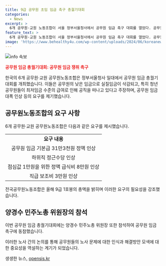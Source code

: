 ```yaml
---
title: 9급 공무원 초임 임금 촉구 총궐기대회
categories:
  - News
excerpt: >
  6개 공무원·교원 노동조합이 서울 정부서울청사에서 공무원 임금 촉구 대회를 열었다. 공무원들은 낮은 임금으로 실질임금 삭감을 우려하고, 청년공무원들이 최저임금 때문에 퇴직하고 있다고 주장했다. 이들은 임금 대폭 인상과 정액 급식비, 정근수당 등의 인상을 요구했다. 9급 1호봉은 본봉 187만7000원에 직급 보조비, 정액 급식비, 정근수당 가산금을 더해 세전 222만2000원이 된다고 전했다.
feature_text: >
  6개 공무원·교원 노동조합이 서울 정부서울청사에서 공무원 임금 촉구 대회를 열었다. 공무원들은 낮은 임금으로 실질임금 삭감을 우려하고, 청년공무원들이 최저임금 때문에 퇴직하고 있다고 주장했다. 이들은 임금 대폭 인상과 정액 급식비, 정근수당 등의 인상을 요구했다. 9급 1호봉은 본봉 187만7000원에 직급 보조비, 정액 급식비, 정근수당 가산금을 더해 세전 222만2000원이 된다고 전했다.
image: 'https://www.behealthy4u.com/wp-content/uploads/2024/06/koreanews.jpg'
---
```


<p><img src="https://www.behealthy4u.com/wp-content/uploads/2024/06/koreanews.jpg" alt="info 속보" /></p>

<p><b><span style="color: #ee2323;">공무원 임금 총궐기대회: 공무원 임금 쟁취 촉구</span></b></p>

<p>한국의 6개 공무원·교원 공무원노동조합은 정부서울청사 일대에서 공무원 임금 총궐기대회를 개최했습니다. 이들은 공무원의 낮은 임금으로 실질임금이 삭감되고, 특히 청년 공무원들이 최저임금 수준의 급여로 인해 공직을 떠나고 있다고 주장하며, 공무원 임금 대폭 인상 등의 요구를 제기했습니다.</p>

<h2 data-ke-size="size26">공무원노동조합의 요구 사항</h2>

<p>6개 공무원·교원 공무원노동조합은 다음과 같은 요구를 제시했습니다.</p>

<table>
    <tr>
        <td style="text-align: center; height: 17px;"><b>요구 내용</b></td>
    </tr>
    <tr>
        <td style="text-align: center; height: 17px;">공무원 임금 기본급 31만3천원 정액 인상</td>
    </tr>
    <tr>
        <td style="text-align: center; height: 17px;">하위직 정근수당 인상</td>
    </tr>
    <tr>
        <td style="text-align: center; height: 17px;">점심값 1만원을 위한 정액 급식비 8만원 인상</td>
    </tr>
    <tr>
        <td style="text-align: center; height: 17px;">직급 보조비 3만원 인상</td>
    </tr>
</table>

<p>전국공무원노동조합은 올해 9급 1호봉의 총액을 밝히며 이러한 요구의 필요성을 강조했습니다.</p>

<h2 data-ke-size="size26">양경수 민주노총 위원장의 참석</h2>

<p>이번 공무원 임금 총궐기대회에는 양경수 민주노총 위원장 또한 참석하여 공무원 임금 촉구에 동참했습니다.</p>

<p>이러한 노사 간의 논의를 통해 공무원들의 노사 문제에 대한 인식과 해결방안 모색에 대한 중요성을 역설하는 계기가 되었습니다.</p>
생생한 뉴스, <a href="https://opensis.kr" rel="dofollow">opensis.kr</a>


